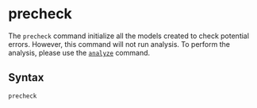 # precheck

The `precheck` command initialize all the models created to check potential errors. However, this command will not run
analysis. To perform the analysis, please use the [`analyze`](analyze.md) command.

## Syntax

```
precheck
```
